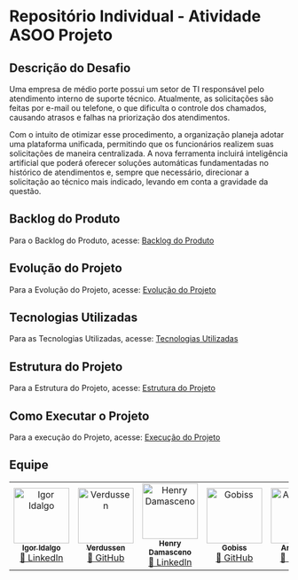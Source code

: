 # Repositório Individual - Atividade ASOO Projeto

##  Descrição do Desafio

Uma empresa de médio porte possui um setor de TI responsável pelo atendimento interno de suporte técnico. Atualmente, as solicitações são feitas por e-mail ou telefone, o que dificulta o controle dos chamados, causando atrasos e falhas na priorização dos atendimentos.

Com o intuito de otimizar esse procedimento, a organização planeja adotar uma plataforma unificada, permitindo que os funcionários realizem suas solicitações de maneira centralizada. A nova ferramenta incluirá inteligência artificial que poderá oferecer soluções automáticas fundamentadas no histórico de atendimentos e, sempre que necessário, direcionar a solicitação ao técnico mais indicado, levando em conta a gravidade da questão.

## Backlog do Produto

Para o Backlog do Produto, acesse: [Backlog do Produto](https://github.com/anaclaraleao/Backlog-do-Produto)

## Evolução do Projeto
Para a Evolução do Projeto, acesse: [Evolução do Projeto](https://github.com/anaclaraleao/Cronograma-de-evolu-ao-do-projeto)

## Tecnologias Utilizadas

Para as Tecnologias Utilizadas, acesse: [Tecnologias Utilizadas](https://github.com/anaclaraleao/Tecnologias-Utilizadas)

## Estrutura do Projeto
Para a Estrutura do Projeto, acesse: [Estrutura do Projeto](https://github.com/anaclaraleao/Estrutura-do-Projeto)

## Como Executar o Projeto
Para a execução do Projeto, acesse: [Execução do Projeto](https://github.com/anaclaraleao/Execucao-do-projeto)

##  Equipe

<table> <tr> <td align="center"> <a href="https://github.com/IgorIdalgo"> <img src="https://avatars.githubusercontent.com/IgorIdalgo" width="100px;" alt="Igor Idalgo"/> <br /> <sub><b>Igor Idalgo</b></sub> </a> <br /> <a href="https://www.linkedin.com/in/igor-sene">🔗 LinkedIn</a> </td> <td align="center"> <a href="https://github.com/Verdussen"> <img src="https://avatars.githubusercontent.com/u/183842345?v=4" width="100px;" alt="Verdussen"/> <br /> <sub><b>Verdussen</b></sub> </a> <br /> <a href="https://github.com/Verdussen">🔗 GitHub</a> </td> <td align="center"> <a href="https://github.com/HenryDamasceno01"> <img src="https://avatars.githubusercontent.com/HenryDamasceno01" width="100px;" alt="Henry Damasceno"/> <br /> <sub><b>Henry Damasceno</b></sub> </a> <br /> <a href="https://www.linkedin.com/in/henry-damasceno-101b0a2ba/">🔗 LinkedIn</a> </td> <td align="center"> <a href="https://github.com/gobiss"> <img src="https://avatars.githubusercontent.com/gobiss" width="100px;" alt="Gobiss"/> <br /> <sub><b>Gobiss</b></sub> </a> <br /> <a href="https://github.com/gobiss">🔗 GitHub</a> </td> <td align="center"> <a href="https://github.com/anaclaraleao"> <img src="https://avatars.githubusercontent.com/anaclaraleao" width="100px;" alt="Ana Clara"/> <br /> <sub><b>Ana Clara</b></sub> </a> <br /> <a href="https://github.com/anaclaraleao">🔗 GitHub</a> </td> </tr> </table> 
